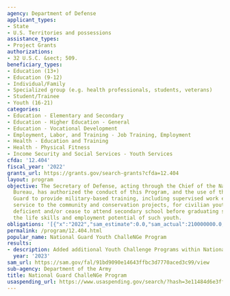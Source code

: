 ```yaml
---
agency: Department of Defense
applicant_types:
- State
- U.S. Territories and possessions
assistance_types:
- Project Grants
authorizations:
- 32 U.S.C. &sect; 509.
beneficiary_types:
- Education (13+)
- Education (9-12)
- Individual/Family
- Specialized group (e.g. health professionals, students, veterans)
- Student/Trainee
- Youth (16-21)
categories:
- Education - Elementary and Secondary
- Education - Higher Education - General
- Education - Vocational Development
- Employment, Labor, and Training - Job Training, Employment
- Health - Education and Training
- Health - Physical Fitness
- Income Security and Social Services - Youth Services
cfda: '12.404'
fiscal_year: '2022'
grants_url: https://grants.gov/search-grants?cfda=12.404
layout: program
objective: The Secretary of Defense, acting through the Chief of the National Guard
  Bureau, has authorized the conduct of this Program, and the use of the National
  Guard to provide military-based training, including supervised work experience in
  service to the community and conservation projects, for civilian youth who are credit
  deficient and/or cease to attend secondary school before graduating so as to improve
  the life skills and employment potential of such youth.
obligations: '[{"x":"2022","sam_estimate":0.0,"sam_actual":210000000.0,"usa_spending_actual":196025066.72},{"x":"2023","sam_estimate":211600000.0,"sam_actual":0.0,"usa_spending_actual":79823677.46},{"x":"2024","sam_estimate":211600000.0,"sam_actual":0.0,"usa_spending_actual":0.0}]'
permalink: /program/12.404.html
popular_name: National Guard Youth ChalleNGe Program
results:
- description: Added additional Youth Challenge Programs within National Guard.
  year: '2023'
sam_url: https://sam.gov/fal/91bd9090e14643ffbc3d7770aced3c99/view
sub-agency: Department of the Army
title: National Guard ChalleNGe Program
usaspending_url: https://www.usaspending.gov/search/?hash=3e11484d6e3ff13f8b2f3f51aab3639c
---
```

